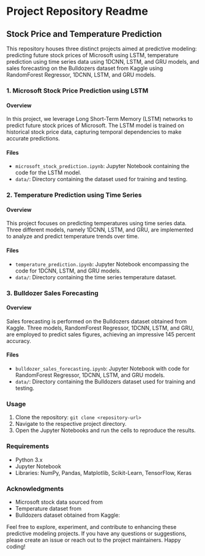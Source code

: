 # Project Repository Readme

## Stock Price and Temperature Prediction

This repository houses three distinct projects aimed at predictive modeling: predicting future stock prices of Microsoft using LSTM, temperature prediction using time series data using 1DCNN, LSTM, and GRU models, and sales forecasting on the Bulldozers dataset from Kaggle using RandomForest Regressor, 1DCNN, LSTM, and GRU models.

### 1. Microsoft Stock Price Prediction using LSTM

#### Overview
In this project, we leverage Long Short-Term Memory (LSTM) networks to predict future stock prices of Microsoft. The LSTM model is trained on historical stock price data, capturing temporal dependencies to make accurate predictions.

#### Files
- `microsoft_stock_prediction.ipynb`: Jupyter Notebook containing the code for the LSTM model.
- `data/`: Directory containing the dataset used for training and testing.

### 2. Temperature Prediction using Time Series

#### Overview
This project focuses on predicting temperatures using time series data. Three different models, namely 1DCNN, LSTM, and GRU, are implemented to analyze and predict temperature trends over time.

#### Files
- `temperature_prediction.ipynb`: Jupyter Notebook encompassing the code for 1DCNN, LSTM, and GRU models.
- `data/`: Directory containing the time series temperature dataset.

### 3. Bulldozer Sales Forecasting

#### Overview
Sales forecasting is performed on the Bulldozers dataset obtained from Kaggle. Three models, RandomForest Regressor, 1DCNN, LSTM, and GRU, are employed to predict sales figures, achieving an impressive 145 percent accuracy.

#### Files
- `bulldozer_sales_forecasting.ipynb`: Jupyter Notebook with code for RandomForest Regressor, 1DCNN, LSTM, and GRU models.
- `data/`: Directory containing the Bulldozers dataset used for training and testing.

### Usage
1. Clone the repository: `git clone <repository-url>`
2. Navigate to the respective project directory.
3. Open the Jupyter Notebooks and run the cells to reproduce the results.

### Requirements
- Python 3.x
- Jupyter Notebook
- Libraries: NumPy, Pandas, Matplotlib, Scikit-Learn, TensorFlow, Keras

### Acknowledgments
- Microsoft stock data sourced from <source-url>
- Temperature dataset from <source-url>
- Bulldozers dataset obtained from Kaggle: <kaggle-link>

Feel free to explore, experiment, and contribute to enhancing these predictive modeling projects. If you have any questions or suggestions, please create an issue or reach out to the project maintainers. Happy coding!
